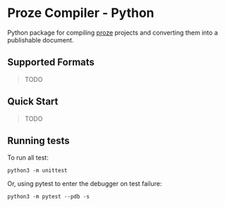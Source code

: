 # Proze Compiler - Python

Python package for compiling
[proze](https://github.com/RobotNerd/prose-english-format) projects and
converting them into a publishable document.

## Supported Formats

> TODO

## Quick Start

> TODO

## Running tests

To run all test:

`python3 -m unittest`

Or, using pytest to enter the debugger on test failure:

`python3 -m pytest --pdb -s`

